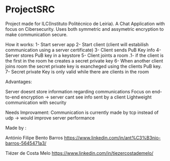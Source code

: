 # ProjectSRC

Project made for ILC(Instituto Politécnico de Leiria).
A Chat Application with focus on Cibersecurity. Uses both symmetric and assymetric encryption to make communication secure.

How it works:
1- Start server app
2- Start client (client will  estabilish communication using a server certificate)
3- Client sends PuB Key info 
4- Server stores PuB key in a keystore
5- Client joints a room 
  .1- if the client is the first in the room he creates a secret private key 
6- When another client joins room  the secret private key is exancheged using the clients PuB key.
7- Secret private Key is only valid while there are clients in the room 

Advantages: 

Server doesnt store information regarding communications
Focus on end-to-end encryption -> server cant see info sent by a client
Lightweight communication with security

Needs Improvament: 
Communication is currently made by tcp instead of udp -> would improve server performance 


Made by : 

António Filipe Bento Barros https://www.linkedin.com/in/ant%C3%B3nio-barros-5645471a3/

Tiézer de Costa Melo https://www.linkedin.com/in/tiezercostademelo/
